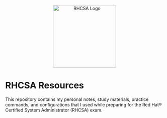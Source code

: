 <p align="center">
  <img src="path/to/rhcsa-logo.png" alt="RHCSA Logo" width="200">
</p>

# RHCSA Resources

This repository contains my personal notes, study materials, practice commands, and configurations that I used while preparing for the Red Hat® Certified System Administrator (RHCSA) exam.
